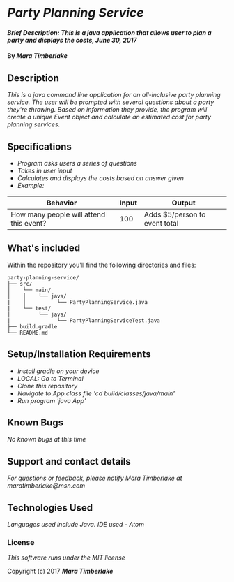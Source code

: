 # _Party Planning Service_

#### _Brief Description: This is a java application that allows user to plan a party and displays the costs, June 30, 2017_

#### By _**Mara Timberlake**_

## Description
_This is a java command line application for an all-inclusive party planning service. The user will be prompted with several questions about a party they're throwing. Based on information they provide, the program will create a unique Event object and calculate an estimated cost for party planning services._

## Specifications

* _Program asks users a series of questions_
* _Takes in user input_
* _Calculates and displays the costs based on answer given_
* _Example:_

|Behavior|Input|Output|
|---|---|---|
|How many people will attend this event?|100|Adds $5/person to event total|

## What's included
Within the repository you'll find the following directories and files:

```
party-planning-service/
├── src/
│    └── main/
│    │    └── java/
|    │          └── PartyPlanningService.java
|    └── test/
│         └── java/
|               └── PartyPlanningServiceTest.java
├── build.gradle
└── README.md
```

## Setup/Installation Requirements

* _Install gradle on your device_
* _LOCAL: Go to Terminal_
* _Clone this repository_
* _Navigate to App.class file 'cd build/classes/java/main'_
* _Run program 'java App'_

## Known Bugs

_No known bugs at this time_

## Support and contact details

_For questions or feedback, please notify Mara Timberlake at maratimberlake@msn.com_

## Technologies Used

_Languages used include Java. IDE used - Atom_

### License

*This software runs under the MIT license*

Copyright (c) 2017 **_Mara Timberlake_**
